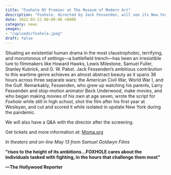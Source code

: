 ```yaml
---
title: "Foxhole NY Premier at The Museum of Modern Art"
description: "Foxhole, directed by Jack Fessenden, will see its New York premier at The Museum of Modern Art on Saturday, April 2nd at 6:30 p.m."
date: 2022-03-22 00:00:00 +0000
category: news
images:
- "/uploads/foxhole.jpeg"
draft: false
---
```


Situating an existential human drama in the most claustrophobic, terrifying, and monotonous of settings—a battlefield trench—has been an irresistible lure to filmmakers like Howard Hawks, Lewis Milestone, Samuel Fuller, Stanley Kubrick, and G. W. Pabst. Jack Fessenden’s ambitious contribution to this wartime genre achieves an almost abstract beauty as it spans 36 hours across three separate wars: the American Civil War, World War I, and the Gulf. Remarkably, Fessenden, who grew up watching his parents, Larry Fessenden and stop-motion animator Beck Underwood, make movies, and who began making movies of his own at age seven, wrote the script for _Foxhole_ while still in high school, shot the film after his first year at Wesleyan, and cut and scored it while isolated in upstate New York during the pandemic.

We will also have a Q&A with the director after the screening.

Get tickets and more information at: [Moma.org](https://www.moma.org/calendar/events/7717 "Moma")

_In theaters and on-line May 13 from Samuel Goldwyn Films_

**"rises to the height of its ambitions…FOXHOLE cares about the individuals tasked with fighting, in the hours that challenge them most”**

**—The Hollywood Reporter**